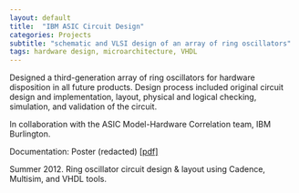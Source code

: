 ```yaml
---
layout: default
title:  "IBM ASIC Circuit Design"
categories: Projects
subtitle: "schematic and VLSI design of an array of ring oscillators"
tags: hardware design, microarchitecture, VHDL
---
```


Designed a third-generation array of ring oscillators for hardware disposition
in all future products. Design process included original circuit design and 
implementation, layout, physical and logical checking, simulation, and 
validation of the circuit. 

In collaboration with the ASIC Model-Hardware Correlation team, IBM Burlington.

Documentation: Poster (redacted) <a href="ibm.png">[pdf]</a>

Summer 2012. Ring oscillator circuit design & layout using Cadence, Multisim, and VHDL tools.
